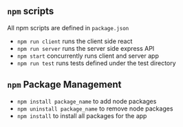 ## `npm` scripts
All npm scripts are defined in `package.json`
- `npm run client` runs the client side react
- `npm run server` runs the server side express API
- `npm start` concurrently runs client and server app
- `npm run test` runs tests defined under the test directory

## `npm` Package Management
- `npm install package_name` to add node packages
- `npm uninstall package_name` to remove node packages
- `npm install` to install all packages for the app
